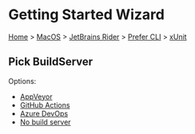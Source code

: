 # Getting Started Wizard

[Home](/docs/wiz/readme.md) > [MacOS](MacOS.md) > [JetBrains Rider](MacOS_Rider.md) > [Prefer CLI](MacOS_Rider_Cli.md) > [xUnit](MacOS_Rider_Cli_xUnit.md)

## Pick BuildServer

Options:
 * [AppVeyor](MacOS_Rider_Cli_xUnit_AppVeyor.md)
 * [GitHub Actions](MacOS_Rider_Cli_xUnit_GitHubActions.md)
 * [Azure DevOps](MacOS_Rider_Cli_xUnit_AzureDevOps.md)
 * [No build server](MacOS_Rider_Cli_xUnit_None.md)
